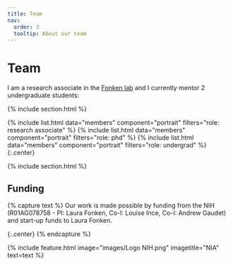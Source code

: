 ```yaml
---
title: Team
nav:
  order: 3
  tooltip: About our team
---
```


# <i class="fas fa-users"></i>Team

I am a research associate in the [Fonken lab](https://www.fonkenlab.com/) and I currently mentor 2 undergraduate students:

{% include section.html %}

{%
  include list.html
  data="members"
  component="portrait"
  filters="role: research associate"
%}
{%
  include list.html
  data="members"
  component="portrait"
  filters="role: phd"
%}
{%
  include list.html
  data="members"
  component="portrait"
  filters="role: undergrad"
%}
{:.center}

{% include section.html %}

## Funding

{% capture text %}
Our work is made possible by funding from the NIH (R01AG078758 - PI: Laura Fonken, Co-I: Louise Ince, Co-I: Andrew Gaudet) and start-up funds to Laura Fonken.

{:.center}
{% endcapture %}

{%
  include feature.html
  image="images/Logo NIH.png"
  imagetitle="NIA"
  text=text
%}
